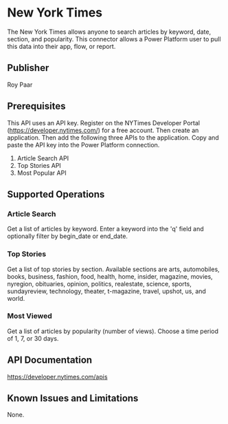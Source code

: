 # New York Times
The New York Times allows anyone to search articles by keyword, date, section, and popularity.  This connector allows a Power Platform user to pull this data into their app, flow, or report.

## Publisher
Roy Paar

## Prerequisites
This API uses an API key.  Register on the NYTimes Developer Portal (https://developer.nytimes.com/) for a free account.  Then create an application.  Then add the following three APIs to the application.  Copy and paste the API key into the Power Platform connection.
1. Article Search API
2. Top Stories API
3. Most Popular API

## Supported Operations
### Article Search
Get a list of articles by keyword.  Enter a keyword into the 'q' field and optionally filter by begin_date or end_date.

### Top Stories
Get a list of top stories by section.  Available sections are arts, automobiles, books, business, fashion, food, health, home, insider, magazine, movies, nyregion, obituaries, opinion, politics, realestate, science, sports, sundayreview, technology, theater, t-magazine, travel, upshot, us, and world.

### Most Viewed
Get a list of articles by popularity (number of views). Choose a time period of 1, 7, or 30 days.  

## API Documentation
https://developer.nytimes.com/apis

## Known Issues and Limitations
None.
